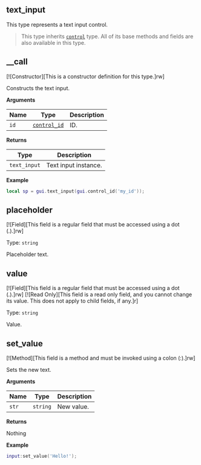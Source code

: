 ## text_input

This type represents a text input control.

> This type inherits [`control`](/api/gui/control "This type represents an abstract GUI control.") type. All of its base methods and fields are also available in this type.

## __call

[![Constructor][This is a constructor definition for this type.]rw]

Constructs the text input.

**Arguments**

| Name | Type | Description |
| ---- | ---- | ----------- |
| `id` | [`control_id`](/api/gui/common-types/control-id "This type represents a control ID.") | ID. |

**Returns**

| Type | Description |
| ---- | ----------- |
| `text_input` | Text input instance. |

**Example**

```lua
local sp = gui.text_input(gui.control_id('my_id'));
```

## placeholder

[![Field][This field is a regular field that must be accessed using a dot (.).]rw]

Type: `string`

Placeholder text.

## value

[![Field][This field is a regular field that must be accessed using a dot (.).]rw]
[![Read Only][This field is a read only field, and you cannot change its value. This does not apply to child fields, if any.]r]

Type: `string`

Value.

## set_value

[![Method][This field is a method and must be invoked using a colon (:).]rw]

Sets the new text.

**Arguments**

| Name | Type | Description |
| ---- | ---- | ----------- |
| `str` | `string` | New value. |

**Returns**

Nothing

**Example**

```lua
input:set_value('Hello!');
```
